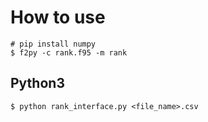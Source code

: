 # How to use
```
# pip install numpy
$ f2py -c rank.f95 -m rank
```
## Python3
```
$ python rank_interface.py <file_name>.csv
```